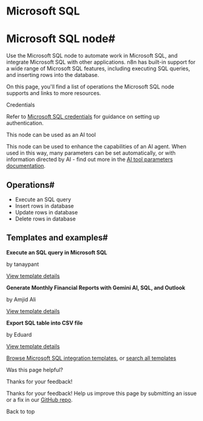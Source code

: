 # Microsoft SQL

[ ](https://github.com/n8n-io/n8n-docs/edit/main/docs/integrations/builtin/app-nodes/n8n-nodes-base.microsoftsql.md "Edit this page")

# Microsoft SQL node#

Use the Microsoft SQL node to automate work in Microsoft SQL, and integrate Microsoft SQL with other applications. n8n has built-in support for a wide range of Microsoft SQL features, including executing SQL queries, and inserting rows into the database. 

On this page, you'll find a list of operations the Microsoft SQL node supports and links to more resources.

Credentials

Refer to [Microsoft SQL credentials](../../credentials/microsoftsql/) for guidance on setting up authentication. 

This node can be used as an AI tool

This node can be used to enhance the capabilities of an AI agent. When used in this way, many parameters can be set automatically, or with information directed by AI - find out more in the [AI tool parameters documentation](../../../../advanced-ai/examples/using-the-fromai-function/).

## Operations#

  * Execute an SQL query
  * Insert rows in database
  * Update rows in database
  * Delete rows in database



## Templates and examples#

**Execute an SQL query in Microsoft SQL**

by tanaypant

[View template details](https://n8n.io/workflows/479-execute-an-sql-query-in-microsoft-sql/)

**Generate Monthly Financial Reports with Gemini AI, SQL, and Outlook**

by Amjid Ali

[View template details](https://n8n.io/workflows/3617-generate-monthly-financial-reports-with-gemini-ai-sql-and-outlook/)

**Export SQL table into CSV file**

by Eduard

[View template details](https://n8n.io/workflows/1914-export-sql-table-into-csv-file/)

[Browse Microsoft SQL integration templates](https://n8n.io/integrations/microsoft-sql/), or [search all templates](https://n8n.io/workflows/)

Was this page helpful? 

Thanks for your feedback! 

Thanks for your feedback! Help us improve this page by submitting an issue or a fix in our [GitHub repo](https://github.com/n8n-io/n8n-docs). 

Back to top 

